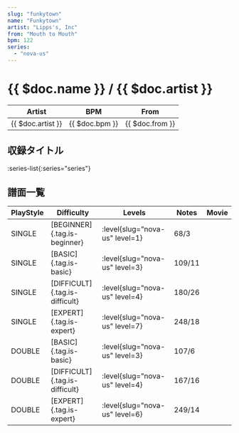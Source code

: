 ```yaml
---
slug: "funkytown"
name: "Funkytown"
artist: "Lipps's, Inc"
from: "Mouth to Mouth"
bpm: 122
series:
  - "nova-us"
---
```


# {{ $doc.name }} / {{ $doc.artist }}

|Artist|BPM|From|
|------|---|----|
|{{ $doc.artist }}|{{ $doc.bpm }}|{{ $doc.from }}|

## 収録タイトル

:series-list{:series="series"}

## 譜面一覧

|PlayStyle|Difficulty|Levels|Notes|Movie|
|---------|----------|------|-----|-----|
|SINGLE|[BEGINNER]{.tag.is-beginner}|<div class="field is-grouped is-grouped-multiline">:level{slug="nova-us" level=1}</div>|68/3||
|SINGLE|[BASIC]{.tag.is-basic}|<div class="field is-grouped is-grouped-multiline">:level{slug="nova-us" level=3}</div>|109/11||
|SINGLE|[DIFFICULT]{.tag.is-difficult}|<div class="field is-grouped is-grouped-multiline">:level{slug="nova-us" level=4}</div>|180/26||
|SINGLE|[EXPERT]{.tag.is-expert}|<div class="field is-grouped is-grouped-multiline">:level{slug="nova-us" level=7}</div>|248/18||
|DOUBLE|[BASIC]{.tag.is-basic}|<div class="field is-grouped is-grouped-multiline">:level{slug="nova-us" level=3}</div>|107/6||
|DOUBLE|[DIFFICULT]{.tag.is-difficult}|<div class="field is-grouped is-grouped-multiline">:level{slug="nova-us" level=4}</div>|167/16||
|DOUBLE|[EXPERT]{.tag.is-expert}|<div class="field is-grouped is-grouped-multiline">:level{slug="nova-us" level=6}</div>|249/14||
